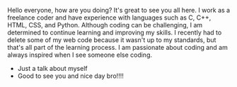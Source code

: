 Hello everyone, how are you doing? 
It's great to see you all here. 
I work as a freelance coder and have experience with languages such as C, C++, HTML, CSS, and Python. 
Although coding can be challenging, I am determined to continue learning and improving my skills.
I recently had to delete some of my web code because it wasn't up to my standards, but that's all part of the learning process.
I am passionate about coding and am always inspired when I see someone else coding.
- Just a talk about myself
- Good to see you and nice day bro!!!!

<!---
phuong2k4/phuong2k4 is a ✨ special ✨ repository because its `README.md` (this file) appears on your GitHub profile.
You can click the Preview link to take a look at your changes.
--->
